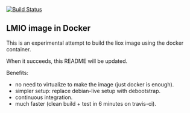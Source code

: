 [![Build Status](https://travis-ci.org/lmio/liox?branch=master)](https://travis-ci.org/lmio/liox)

LMIO image in Docker
--------------------

This is an experimental attempt to build the liox image using the docker container.

When it succeeds, this README will be updated.

Benefits:
- no need to virtualize to make the image (just docker is enough).
- simpler setup: replace debian-live setup with debootstrap.
- continuous integration.
- much faster (clean build + test in 6 minutes on travis-ci).
